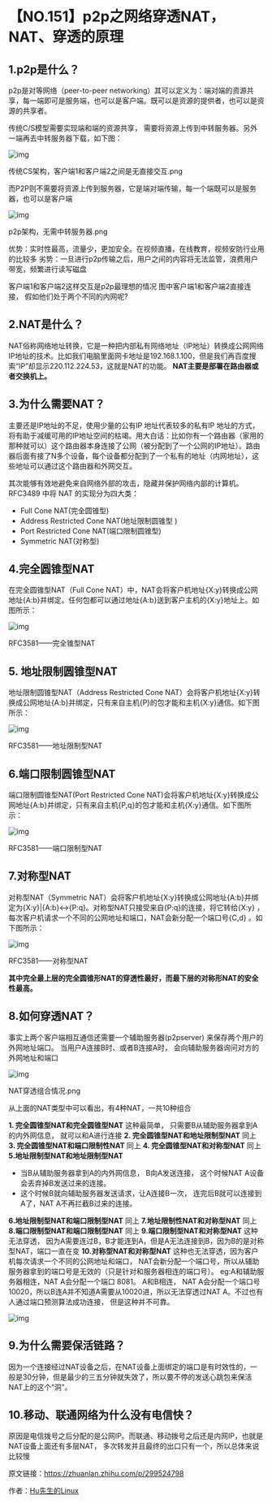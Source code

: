 # 【NO.151】p2p之网络穿透NAT，NAT、穿透的原理

## 1.p2p是什么？

p2p是对等网络（peer-to-peer networking）其可以定义为：端对端的资源共享，每一端即可是服务端，也可以是客户端。既可以是资源的提供者，也可以是资源的共享者。

传统C/S模型需要实现端和端的资源共享， 需要将资源上传到中转服务器。另外一端再去中转服务器下载，如下图：

![img](https://pic3.zhimg.com/80/v2-b02447c4cd4ead9cb6169e86dfff507e_720w.webp)

传统CS架构，客户端1和客户端2之间是无直接交互.png

而P2P则不需要将资源上传到服务器，它是端对端传输，每一个端既可以是服务器，也可以是客户端

![img](https://pic4.zhimg.com/80/v2-8b4235fc0df3291ebf4bc91396a594fb_720w.webp)

p2p架构，无需中转服务器.png

优势：实时性最高，流量少，更加安全。在视频直播，在线教育，视频安防行业用的比较多
劣势：一旦进行p2p传输之后，用户之间的内容将无法监管，浪费用户带宽，频繁进行读写磁盘

客户端1和客户端2这样交互是p2p最理想的情况
图中客户端1和客户端2直接连接， 假如他们处于两个不同的内网呢?

## 2.NAT是什么？

NAT俗称网络地址转换，它是一种把内部私有网络地址（IP地址）转换成公网网络IP地址的技术。比如我们电脑里面网卡地址是192.168.1.100，但是我们再百度搜索“IP”却显示220.112.224.53，这就是NAT的功能。
**NAT主要是部署在路由器或者交换机上。**

## 3.为什么需要NAT？

主要还是IP地址的不足，使用少量的公有IP 地址代表较多的私有IP 地址的方式，将有助于减缓可用的IP地址空间的枯竭。用大白话：比如你有一个路由器（家用的那种就可以）这个路由器本身连接了公网（被分配到了一个公网的IP地址）。路由器后面有接了N多个设备，每个设备都分配到了一个私有的地址（内网地址），这些地址可以通过这个路由器和外网交互。

其次能够有效地避免来自网络外部的攻击，隐藏并保护网络内部的计算机。
RFC3489 中将 NAT 的实现分为四大类：

- Full Cone NAT(完全圆锥型)
- Address Restricted Cone NAT(地址限制圆锥型 )
- Port Restricted Cone NAT(端口限制圆锥型)
- Symmetric NAT(对称型)

## 4.完全圆锥型NAT

在完全圆锥型NAT（Full Cone NAT）中，NAT会将客户机地址{X:y}转换成公网地址{A:b}并绑定。任何包都可以通过地址{A:b}送到客户主机的{X:y}地址上。如图所示：

![img](https://pic3.zhimg.com/80/v2-b84f4a39e311e786608cf01f7d62cf62_720w.webp)

RFC3581——完全锥型NAT

## 5. 地址限制圆锥型NAT

地址限制圆锥型NAT（Address Restricted Cone NAT）会将客户机地址{X:y}转换成公网地址{A:b}并绑定，只有来自主机{P}的包才能和主机{X:y}通信。如下图所示：

![img](https://pic4.zhimg.com/80/v2-a329e90e007c0a1ce406349b47819c93_720w.webp)

RFC3581——地址限制型NAT

## 6.端口限制圆锥型NAT

端口限制圆锥型NAT(Port Restricted Cone NAT)会将客户机地址{X:y}转换成公网地址{A:b}并绑定，只有来自主机{P,q}的包才能和主机{X:y}通信。如下图所示：

![img](https://pic1.zhimg.com/80/v2-baaea3df8eccf4422cd8c688889e4d04_720w.webp)

RFC3581——端口限制型NAT

## 7.对称型NAT

对称型NAT（Symmetric NAT）会将客户机地址{X:y}转换成公网地址{A:b}并绑定为{X:y}|{A:b}<->{P:q}。对称型NAT只接受来自{P:q}的连接，将它转给{X:y} ，每次客户机请求一个不同的公网地址和端口，NAT会新分配一个端口号{C,d} 。如下图所示：

![img](https://pic4.zhimg.com/80/v2-beb4537f62e9b1897b1ccee19e945747_720w.webp)

RFC3581——对称型NAT

**其中完全最上层的完全圆锥形NAT的穿透性最好，而最下层的对称形NAT的安全性最高。**

## 8.如何穿透NAT？

事实上两个客户端相互通信还需要一个辅助服务器(p2pserver) 来保存两个用户的外网地址端口。
当用户A连接B时、或者B连接A时， 会向辅助服务器询问对方的外网地址和端口

![img](https://pic3.zhimg.com/80/v2-00c8c5a560148ae21565b5f8ee1dc5aa_720w.webp)

NAT穿透组合情况.png

从上面的NAT类型中可以看出，有4种NAT，一共10种组合

**1. 完全圆锥型NAT和完全圆锥型NAT**
这种最简单， 只需要B从辅助服务器拿到A的内外网信息， 就可以和A进行连接
**2. 完全圆锥型NAT和地址限制型NAT**
同上
**3. 完全圆锥型NAT和端口限制性NAT**
同上
**4. 完全圆锥型NAT和对称型NAT**
同上
**5.地址限制型NAT和地址限制型NAT**

- 当B从辅助服务器拿到A的内外网信息， B向A发送连接， 这个时候NAT A设备会丢弃掉B发送过来的连接。
- 这个时候B就向辅助服务器发送请求，让A连接B一次， 连完后B就可以连接到A了，NAT A不再拦截B过来的连接。

**6.地址限制型NAT和端口限制型NAT**
同上
**7.地址限制性NAT和对称型NAT**
同上
**8.端口限制型NAT和端口限制型NAT**
同上
**9.端口限制型NAT和对称型NAT**
这种无法穿透， 因为A需要连过B，B才能连到A，但是A无法连接到B，因为B的是对称型NAT，端口一直在变
**10.对称型NAT和对称型NAT**
这种也无法穿透，因为客户机每次请求一个不同的公网地址和端口， NAT会新分配一个端口号，所以从辅助服务器拿到的端口号是无效的（只是针对和服务器相连的端口号）。
eg:A和辅助服务器相连，NAT A会分配一个端口 8081。
A和B相连， NAT A会分配一个端口号10020，所以B连A并不知道A需要从10020进，所以无法穿透过NAT A。不过也有人通过端口预测算法成功连接， 但是这种并不可靠。

![img](https://pic1.zhimg.com/80/v2-80b87d01775cd205828d9a651ab6b48c_720w.webp)

## 9.为什么需要保活链路？

因为一个连接经过NAT设备之后，在NAT设备上面绑定的端口是有时效性的，一般是30分钟，但是最少的三五分钟就失效了，所以要不停的发送心跳包来保活NAT上的这个“洞”。

## 10.移动、联通网络为什么没有电信快？

原因是电信拨号之后分配的是公网IP。而联通、移动拨号之后还是内网IP，也就是NAT设备上面还有多层NAT， 多次转发并且最终的出口只有一个，所以总体来说比较慢

原文链接：https://zhuanlan.zhihu.com/p/299524798

作者：[Hu先生的Linux](https://www.zhihu.com/people/huhu520-10)